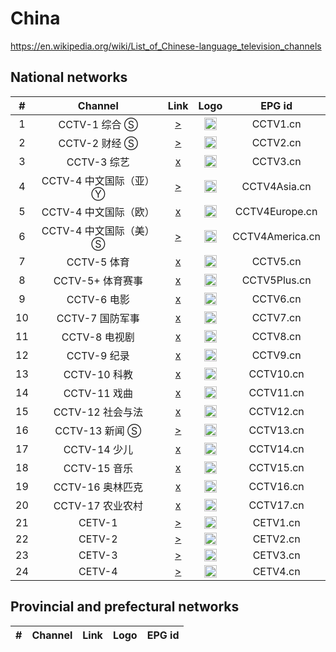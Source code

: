 <h1>China</h1>

https://en.wikipedia.org/wiki/List_of_Chinese-language_television_channels

<h2>National networks</h2>

| #    | Channel        | Link  | Logo | EPG id |
|:----:|:--------------:|:-----:|:----:|:------:|
| 1    | CCTV-1 综合 Ⓢ   | [>](https://cctvwbndtxy.liveplay.myqcloud.com/cctvwbnd/jzcctv1_2/index.m3u8) | <img height="20" src="https://i.imgur.com/uHU6Vc0.png"/> | CCTV1.cn |
| 2    | CCTV-2 财经 Ⓢ   | [>](https://cctvwbndtxy.liveplay.myqcloud.com/cctvwbnd/jzcctv2_2/index.m3u8) | <img height="20" src="https://i.imgur.com/6C9JEYt.png"/> | CCTV2.cn |
| 3    | CCTV-3 综艺    | [x](https://cctvwbcdtxyhw.liveplay.myqcloud.com/cctvwbcd/cdrmjzcctv3_1/index.m3u8) | <img height="20" src="https://i.imgur.com/Mh1N35D.png"/> | CCTV3.cn |
| 4    | CCTV-4 中文国际（亚） Ⓨ | [>](https://www.youtube.com/channel/UC4K_LI-Tn3-LshNgG0-YypQ/live) | <img height="20" src="https://i.imgur.com/ovUSVEQ.png"/> | CCTV4Asia.cn |
| 5    | CCTV-4 中文国际（欧） | [x](https://cctvwbcdtxyhw.liveplay.myqcloud.com/cctvwbcd/cdrmjzcctveurope_1/index.m3u8) | <img height="20" src="https://i.imgur.com/kx8metk.png"/> | CCTV4Europe.cn |
| 6    | CCTV-4 中文国际（美） Ⓢ | [>](https://global.cgtn.cicc.media.caton.cloud/master/cgtn-america.m3u8) | <img height="20" src="https://i.imgur.com/1TPiRqR.png"/> | CCTV4America.cn |
| 7    | CCTV-5 体育    | [x](https://cctv5wbcdtxyhw.liveplay.myqcloud.com/cctv5wbcd/cdrmjzcctv5_1/index.m3u8) | <img height="20" src="https://i.imgur.com/Mut2omN.png"/> | CCTV5.cn |
| 8    | CCTV-5+ 体育赛事 | [x](https://cctv5wbcdtxyhw.liveplay.myqcloud.com/cctv5wbcd/cdrmjzcctv5plus_1/index.m3u8) | <img height="20" src="https://i.imgur.com/UNjmQVS.png"/> | CCTV5Plus.cn |
| 9    | CCTV-6 电影    | [x](https://cctvwbcdtxyhw.liveplay.myqcloud.com/cctvwbcd/cdrmjzcctv6_1/index.m3u8) | <img height="20" src="https://i.imgur.com/SsPN5I3.png"/> | CCTV6.cn |
| 10   | CCTV-7 国防军事 | [x](https://cctvwbcdtxyhw.liveplay.myqcloud.com/cctvwbcd/cdrmjzcctv7_1/index.m3u8) | <img height="20" src="https://i.imgur.com/GhXlUpM.png"/> | CCTV7.cn |
| 11   | CCTV-8 电视剧  | [x](https://cctvwbcdtxyhw.liveplay.myqcloud.com/cctvwbcd/cdrmjzcctv8_1/index.m3u8) | <img height="20" src="https://i.imgur.com/Qg1opg9.png"/> | CCTV8.cn |
| 12   | CCTV-9 纪录    | [x](https://cctvwbcdtxyhw.liveplay.myqcloud.com/cctvwbcd/cdrmjzcctv9_1/index.m3u8) | <img height="20" src="https://i.imgur.com/Ruyzhu5.png"/> | CCTV9.cn |
| 13   | CCTV-10 科教   | [x](https://cctvwbcdtxyhw.liveplay.myqcloud.com/cctvwbcd/cdrmjzcctv10_1/index.m3u8) | <img height="20" src="https://i.imgur.com/W8JNs1s.png"/> | CCTV10.cn |
| 14   | CCTV-11 戏曲   | [x](https://cctvwbcdtxyhw.liveplay.myqcloud.com/cctvwbcd/cdrmjzcctv11_1/index.m3u8) | <img height="20" src="https://i.imgur.com/0MeegZK.png"/> | CCTV11.cn |
| 15   | CCTV-12 社会与法 | [x](https://cctvwbcdtxyhw.liveplay.myqcloud.com/cctvwbcd/cdrmjzcctv12_1/index.m3u8) | <img height="20" src="https://i.imgur.com/gZNwF1a.png"/> | CCTV12.cn |
| 16   | CCTV-13 新闻 Ⓢ  | [>](https://cctvwbndtxyhw.liveplay.myqcloud.com/cctvwbnd/jzcctv13_2/index.m3u8) | <img height="20" src="https://i.imgur.com/pPO8uJN.png"/> | CCTV13.cn |
| 17   | CCTV-14 少儿   | [x](https://cctvwbcdtxyhw.liveplay.myqcloud.com/cctvwbnd/cdrmjzcctv14_1/index.m3u8) | <img height="20" src="https://i.imgur.com/SORrhtE.png"/> | CCTV14.cn |
| 18   | CCTV-15 音乐   | [x](https://cctvwbcdtxyhw.liveplay.myqcloud.com/cctvwbcd/cdrmjzcctv15_1/index.m3u8) | <img height="20" src="https://i.imgur.com/V9I1ZyB.png"/> | CCTV15.cn |
| 19   | CCTV-16 奥林匹克 | [x](https://cctv5wbcdtxyhw.liveplay.myqcloud.com/cctv5wbcd/cdrmjzcctv16_1/index.m3u8) | <img height="20" src="https://i.imgur.com/gaA4Cjy.png"/> | CCTV16.cn |
| 20   | CCTV-17 农业农村 | [x](https://cctvwbcdtxyhw.liveplay.myqcloud.com/cctvwbcd/cdrmjzcctv17_1/index.m3u8) | <img height="20" src="https://i.imgur.com/XMsoHut.png"/> | CCTV17.cn |
| 21   | CETV-1         | [>](http://txycsbl.centv.cn/zb/0628cetv1.m3u8) | <img height="20" src="https://i.imgur.com/AMcIAOV.png"/> | CETV1.cn |
| 22   | CETV-2         | [>](http://txycsbl.centv.cn/zb/0822cetv2.m3u8) | <img height="20" src="https://i.imgur.com/a9mvoeP.png"/> | CETV2.cn |
| 23   | CETV-3         | [>](http://txycsbl.centv.cn/zb/0822cetv3.m3u8) | <img height="20" src="https://i.imgur.com/t8o5ZKt.png"/> | CETV3.cn |
| 24   | CETV-4         | [>](http://txycsbl.centv.cn/zb/0822cetv4.m3u8) | <img height="20" src="https://i.imgur.com/BRe0ybV.png"/> | CETV4.cn |

<h2>Provincial and prefectural networks</h2>

| #    | Channel        | Link  | Logo | EPG id |
|:----:|:--------------:|:-----:|:----:|:------:|

